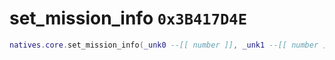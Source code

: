 # set_mission_info `0x3B417D4E`

```lua
natives.core.set_mission_info(_unk0 --[[ number ]], _unk1 --[[ number ]])
```
